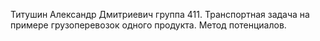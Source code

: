 Титушин Александр Дмитриевич группа 411. Транспортная задача на примере грузоперевозок одного продукта. Метод потенциалов.
